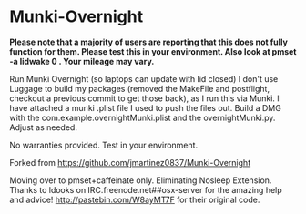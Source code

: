 # Munki-Overnight

**Please note that a majority of users are reporting that this does not fully function for them. Please test this in your environment. Also look at pmset -a lidwake 0 . Your mileage may vary.**

Run Munki Overnight (so laptops can update with lid closed)
I don't use Luggage to build my packages (removed the MakeFile and postflight, checkout a previous commit to get those back), as I run this via Munki. I have attached a munki .plist file I used to push the files out. Build a DMG with the com.example.overnightMunki.plist and the overnightMunki.py. Adjust as needed.

No warranties provided. Test in your environment.

Forked from https://github.com/jmartinez0837/Munki-Overnight

Moving over to pmset+caffeinate only. Eliminating Nosleep Extension.
Thanks to ldooks on IRC.freenode.net##osx-server for the amazing help and advice!
http://pastebin.com/W8ayMT7F for their original code.
